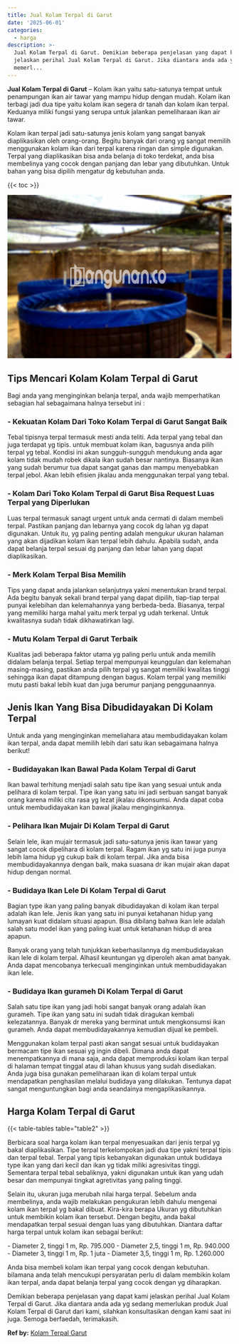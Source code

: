 ```yaml
---
title: Jual Kolam Terpal di Garut
date: '2025-06-01'
categories:
  - harga
description: >-
  Jual Kolam Terpal di Garut. Demikian beberapa penjelasan yang dapat kami
  jelaskan perihal Jual Kolam Terpal di Garut. Jika diantara anda ada yg sedang
  memerl...
---
```


**Jual Kolam Terpal di Garut** – Kolam ikan yaitu satu-satunya tempat untuk penampungan ikan air tawar yang mampu hidup dengan mudah. Kolam ikan terbagi jadi dua tipe yaitu kolam ikan segera dr tanah dan kolam ikan terpal. Keduanya miliki fungsi yang serupa untuk jalankan pemeliharaan ikan air tawar.

Kolam ikan terpal jadi satu-satunya jenis kolam yang sangat banyak diaplikasikan oleh orang-orang. Begitu banyak dari orang yg sangat memilih menggunakan kolam ikan dari terpal karena ringan dan simple digunakan. Terpal yang diaplikasikan bisa anda belanja di toko terdekat, anda bisa membelinya yang cocok dengan panjang dan lebar yang dibutuhkan. Untuk bahan yang bisa dipilih mengatur dg kebutuhan anda.

{{< toc >}}

![Jual Kolam Terpal di Garut](/images/jual-kolam-terpal-34.png)

## Tips Mencari Kolam Kolam Terpal di Garut

Bagi anda yang menginginkan belanja terpal, anda wajib memperhatikan sebagian hal sebagaimana halnya tersebut ini :

### \- Kekuatan Kolam Dari Toko Kolam Terpal di Garut Sangat Baik

Tebal tipisnya terpal termasuk mesti anda teliti. Ada terpal yang tebal dan juga terdapat yg tipis. untuk membuat kolam ikan, bagusnya anda pilih terpal yg tebal. Kondisi ini akan sungguh-sungguh mendukung anda agar kolam tidak mudah robek dikala ikan sudah besar nantinya. Biasanya ikan yang sudah berumur tua dapat sangat ganas dan mampu menyebabkan terpal jebol. Akan lebih efisien jikalau anda menggunakan terpal yang tebal.

### \- Kolam Dari Toko Kolam Terpal di Garut Bisa Request Luas Terpal yang Diperlukan

Luas terpal termasuk sanagt urgent untuk anda cermati di dalam membeli terpal. Pastikan panjang dan lebarnya yang cocok dg lahan yg dapat digunakan. Untuk itu, yg paling penting adalah mengukur ukuran halaman yang akan dijadikan kolam ikan terpal lebih dahulu. Apabila sudah, anda dapat belanja terpal sesuai dg panjang dan lebar lahan yang dapat diaplikasikan.

### \- Merk Kolam Terpal Bisa Memilih

Tips yang dapat anda jalankan selanjutnya yakni menentukan brand terpal. Ada begitu banyak sekali brand terpal yang dapat dipilih, tiap-tiap terpal punyai kelebihan dan kelemahannya yang berbeda-beda. Biasanya, terpal yang memiliki harga mahal yaitu merk terpal yg udah terkenal. Untuk kwalitasnya sudah tidak dikhawatirkan lagi.

### \- Mutu Kolam Terpal di Garut Terbaik

Kualitas jadi beberapa faktor utama yg paling perlu untuk anda memilih didalam belanja terpal. Setiap terpal mempunyai keunggulan dan kelemahan masing-masing, pastikan anda pilih terpal yg sangat memiliki kwalitas tinggi sehingga ikan dapat ditampung dengan bagus. Kolam terpal yang memiliki mutu pasti bakal lebih kuat dan juga berumur panjang penggunaannya.

## Jenis Ikan Yang Bisa Dibudidayakan Di Kolam Terpal

Untuk anda yang menginginkan memeliahara atau membudidayakan kolam ikan terpal, anda dapat memilih lebih dari satu ikan sebagaimana halnya berikut!

### \- Budidayakan Ikan Bawal Pada Kolam Terpal di Garut

Ikan bawal terhitung menjadi salah satu tipe ikan yang sesuai untuk anda pelihara di kolam terpal. Tipe ikan yang satu ini jadi serbuan sangat banyak orang karena miliki cita rasa yg lezat jikalau dikonsumsi. Anda dapat coba untuk membudidayakan kan bawal jikalau menginginkannya.

### \- Pelihara Ikan Mujair Di Kolam Terpal di Garut

Selain lele, ikan mujair termasuk jadi satu-satunya jenis ikan tawar yang sangat cocok dipelihara di kolam terpal. Ragam ikan yg satu ini juga punya lebih lama hidup yg cukup baik di kolam terpal. Jika anda bisa membudidayakannya dengan baik, maka suasana dr ikan mujair akan dapat hidup dengan normal.

### \- Budidaya Ikan Lele Di Kolam Terpal di Garut

Bagian type ikan yang paling banyak dibudidayakan di kolam ikan terpal adalah ikan lele. Jenis ikan yang satu ini punyai ketahanan hidup yang lumayan kuat didalam situasi apapun. Bisa dibilang bahwa ikan lele adalah salah satu model ikan yang paling kuat untuk ketahanan hidup di area apapun.

Banyak orang yang telah tunjukkan keberhasilannya dg membudidayakan ikan lele di kolam terpal. Alhasil keuntungan yg diperoleh akan amat banyak. Anda dapat mencobanya terkecuali menginginkan untuk membudidayakan ikan lele.

### \- Budidaya Ikan gurameh Di Kolam Terpal di Garut

Salah satu tipe ikan yang jadi hobi sangat banyak orang adalah ikan gurameh. Tipe ikan yang satu ini sudah tidak diragukan kembali kelezatannya. Banyak dr mereka yang berminat untuk mengkonsumsi ikan gurameh. Anda dapat membudidayakannya kemudian dijual ke pembeli.

Menggunakan kolam terpal pasti akan sangat sesuai untuk budidayakan bermacam tipe ikan sesuai yg ingin dibeli. Dimana anda dapat menempatkannya di mana saja, anda dapat memproduksi kolam ikan terpal di halaman tempat tinggal atau di lahan khusus yang sudah disediakan. Anda juga bisa gunakan pemeliharaan ikan di kolam terpal untuk mendapatkan penghasilan melalui budidaya yang dilakukan. Tentunya dapat sangat menguntungkan bagi anda seandainya mengaplikasikannya.

## Harga Kolam Terpal di Garut

{{< table-tables table="table2" >}}

Berbicara soal harga kolam ikan terpal menyesuaikan dari jenis terpal yg bakal diaplikasikan. Tipe terpal terkelompokan jadi dua tipe yakni terpal tipis dan terpal tebal. Terpal yang tipis kebanyakan digunakan untuk budidaya type ikan yang dari kecil dan ikan yg tidak miliki agresivitas tinggi. Sementara terpal tebal sebaliknya, yakni digunakan untuk ikan yang udah besar dan mempunyai tingkat agretivitas yang paling tinggi.

Selain itu, ukuran juga merubah nilai harga terpal. Sebelum anda membelinya, anda wajib melakukan pengukuran lebih dahulu mengenai kolam ikan terpal yg bakal dibuat. Kira-kira berapa Ukuran yg dibutuhkan untuk membikin kolam ikan tersebut. Dengan begitu, anda bakal mendapatkan terpal sesuai dengan luas yang dibutuhkan. Diantara daftar harga terpal untuk kolam ikan sebagai berikut:

\- Diameter 2, tinggi 1 m, Rp. 795.000 - Diameter 2,5, tinggi 1 m, Rp. 940.000 - Diameter 3, tinggi 1 m, Rp. 1 juta - Diameter 3,5, tinggi 1 m, Rp. 1.260.000

Anda bisa membeli kolam ikan terpal yang cocok dengan kebutuhan. bilamana anda telah mencukupi persyaratan perlu di dalam membikin kolam ikan terpal, anda dapat belanja terpal yang cocok dengan yg diharapkan.

Demikian beberapa penjelasan yang dapat kami jelaskan perihal Jual Kolam Terpal di Garut. Jika diantara anda ada yg sedang memerlukan produk Jual Kolam Terpal di Garut dari kami, silahkan konsultasikan dengan kami saat ini juga. Semoga berfaedah, terimakasih.

**Ref by:** [Kolam Terpal Garut](https://id.wikipedia.org/wiki/Kolam)
